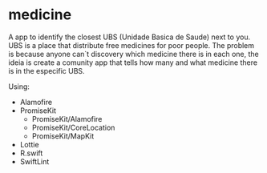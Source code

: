 # medicine
A app to identify the closest UBS (Unidade Basica de Saude) next to you.
UBS is a place that distribute free medicines for poor people. The problem is because anyone can`t discovery which medicine there is in each one, the ideia is create a comunity app that tells how many and what medicine there is in the especific UBS.

Using:
- Alamofire
- PromiseKit
    - PromiseKit/Alamofire
    - PromiseKit/CoreLocation
    - PromiseKit/MapKit
- Lottie
- R.swift
- SwiftLint
